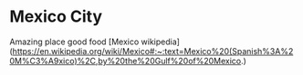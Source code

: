 # Mexico City
Amazing place good  food 
[Mexico wikipedia] (https://en.wikipedia.org/wiki/Mexico#:~:text=Mexico%20(Spanish%3A%20M%C3%A9xico)%2C,by%20the%20Gulf%20of%20Mexico.)